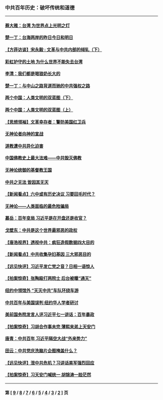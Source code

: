 ### 中共百年历史：破坏传统和道德
---
#### [蔡大雅：台湾 为世界点上光明之灯](../../pages/nf1176114/n13531530.md?04240430) 
#### [楚一丁：台海两岸的昨日今日和明日](../../pages/nf1176114/n13531468.md?04240430) 
#### [【方菲访谈】宋永毅 : 文革与中共内部的倾轧（下）](../../pages/nf1176114/n13486836.md?04240430) 
#### [彩虹护守的土地 为什么世界不能失去台湾](../../pages/nf1176114/n13476849.md?04240430) 
#### [李清：我们都是喝狼奶长大的](../../pages/nf1176114/n13471478.md?04240430) 
#### [楚一丁：与中山之路背道而驰的中共强权之路](../../pages/nf1176114/n13437270.md?04240430) 
#### [两个中国：人类文明的双蓝图（下）](../../pages/nf1176114/n13423132.md?04240430) 
#### [两个中国：人类文明的双蓝图（上）](../../pages/nf1176114/n13422687.md?04240430) 
#### [【思想领袖】文革幸存者：警防美国红卫兵](../../pages/nf1176114/n13339289.md?04240430) 
#### [无神论者向神的宣战](../../pages/nf1176114/n13281535.md?04240430) 
#### [道教遭中共异化迫害](../../pages/nf1176114/n13281463.md?04240430) 
#### [中国佛教史上最大法难——中共毁灭佛教](../../pages/nf1176114/n13281397.md?04240430) 
#### [无神论统御的基督教王国](../../pages/nf1176114/n13281280.md?04240430) 
#### [中共之无法 皆因其无天](../../pages/nf1176114/n13281088.md?04240430) 
#### [【新闻看点】六中或有历史决议 习要回毛时代？](../../pages/nf1176114/n13222895.md?04240430) 
#### [无神论——人类面临的最危险骗局](../../pages/nf1176114/n13196137.md?04240430) 
#### [慕岳：百年变局 习近平是在开盘还是收官？](../../pages/nf1176114/n13206516.md?04240430) 
#### [戈壁东：中共是这个世界最邪恶的政权](../../pages/nf1176114/n13085641.md?04240430) 
#### [【唐浩视界】透视中共：疯狂造假数据四大目的](../../pages/nf1176114/n13080590.md?04240430) 
#### [【新闻看点】中共收集孕妇基因 三大邪恶目的](../../pages/nf1176114/n13077182.md?04240430) 
#### [【远见快评】习近平发亡党之音？日相一语惊人](../../pages/nf1176114/n13074809.md?04240430) 
#### [【拍案惊奇】张陶殴打两院士 后台被曝“通天”](../../pages/nf1176114/n13070496.md?04240430) 
#### [纽约中领馆外 “天灭中共”车队环绕车游](../../pages/nf1176114/n13070693.md?04240430) 
#### [中共百年与美国误判 纽约华人学者研讨](../../pages/nf1176114/n13067969.md?04240430) 
#### [美前国务院发言人评习近平七一讲话：百年暴政](../../pages/nf1176114/n13066986.md?04240430) 
#### [【拍案惊奇】习胡合作事未完 薄熙来弟上天安门](../../pages/nf1176114/n13065867.md?04240430) 
#### [唐青：中共百年 习近平隔空大战“外来势力”](../../pages/nf1176114/n13065976.md?04240430) 
#### [田云：中共党庆洗脑片企图掩盖什么？](../../pages/nf1176114/n13064395.md?04240430) 
#### [【远见快评】泄中共危机？习讲话美军强烈回应](../../pages/nf1176114/n13064269.md?04240430) 
#### [【拍案惊奇】习天安门喊统一 胡锦涛一脸茫然](../../pages/nf1176114/n13063233.md?04240430) 

---
#### 第 [ [9](./9.md?04240430) / [8](./8.md?04240430) / [7](./7.md?04240430) / [6](./6.md?04240430) / [5](./5.md?04240430) / [4](./4.md?04240430) / [3](./3.md?04240430) / [2](./2.md?04240430) ] 页
